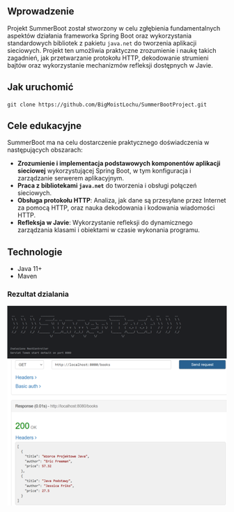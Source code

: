 ## Wprowadzenie
Projekt SummerBoot został stworzony w celu zgłębienia fundamentalnych aspektów działania frameworka Spring Boot oraz wykorzystania standardowych bibliotek z pakietu `java.net` do tworzenia aplikacji sieciowych. Projekt ten umożliwia praktyczne zrozumienie i naukę takich zagadnień, jak przetwarzanie protokołu HTTP, dekodowanie strumieni bajtów oraz wykorzystanie mechanizmów refleksji dostępnych w Javie.

## Jak uruchomić
`git clone https://github.com/BigMoistLochu/SummerBootProject.git`

## Cele edukacyjne
SummerBoot ma na celu dostarczenie praktycznego doświadczenia w następujących obszarach:
- **Zrozumienie i implementacja podstawowych komponentów aplikacji sieciowej** wykorzystującej Spring Boot, w tym konfiguracja i zarządzanie serwerem aplikacyjnym.
- **Praca z bibliotekami `java.net`** do tworzenia i obsługi połączeń sieciowych.
- **Obsługa protokołu HTTP**: Analiza, jak dane są przesyłane przez Internet za pomocą HTTP, oraz nauka dekodowania i kodowania wiadomości HTTP.
- **Refleksja w Javie**: Wykorzystanie refleksji do dynamicznego zarządzania klasami i obiektami w czasie wykonania programu.

## Technologie

* Java 11+
* Maven

### Rezultat dzialania
![start programu](images/banner.png)
![start programu](images/requestexample.png)

